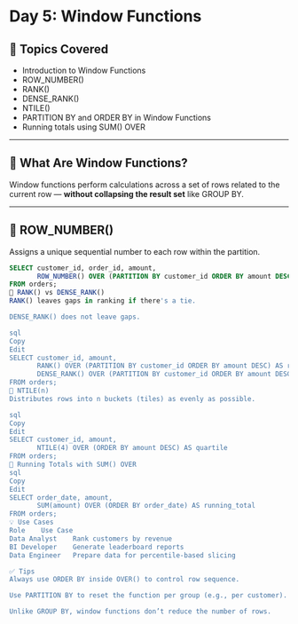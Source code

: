 # Day 5: Window Functions

## 🔹 Topics Covered
- Introduction to Window Functions
- ROW_NUMBER()
- RANK()
- DENSE_RANK()
- NTILE()
- PARTITION BY and ORDER BY in Window Functions
- Running totals using SUM() OVER

---

## 🧠 What Are Window Functions?
Window functions perform calculations across a set of rows related to the current row — **without collapsing the result set** like GROUP BY.

---

## 📘 ROW_NUMBER()
Assigns a unique sequential number to each row within the partition.

```sql
SELECT customer_id, order_id, amount,
       ROW_NUMBER() OVER (PARTITION BY customer_id ORDER BY amount DESC) AS row_num
FROM orders;
📘 RANK() vs DENSE_RANK()
RANK() leaves gaps in ranking if there's a tie.

DENSE_RANK() does not leave gaps.

sql
Copy
Edit
SELECT customer_id, amount,
       RANK() OVER (PARTITION BY customer_id ORDER BY amount DESC) AS rank,
       DENSE_RANK() OVER (PARTITION BY customer_id ORDER BY amount DESC) AS dense_rank
FROM orders;
📘 NTILE(n)
Distributes rows into n buckets (tiles) as evenly as possible.

sql
Copy
Edit
SELECT customer_id, amount,
       NTILE(4) OVER (ORDER BY amount DESC) AS quartile
FROM orders;
📘 Running Totals with SUM() OVER
sql
Copy
Edit
SELECT order_date, amount,
       SUM(amount) OVER (ORDER BY order_date) AS running_total
FROM orders;
💡 Use Cases
Role	Use Case
Data Analyst	Rank customers by revenue
BI Developer	Generate leaderboard reports
Data Engineer	Prepare data for percentile-based slicing

✅ Tips
Always use ORDER BY inside OVER() to control row sequence.

Use PARTITION BY to reset the function per group (e.g., per customer).

Unlike GROUP BY, window functions don’t reduce the number of rows.
